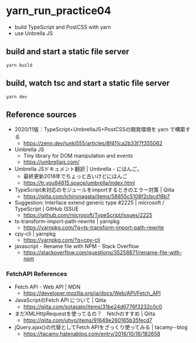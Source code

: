 # yarn_run_practice04
- build TypeScript and PostCSS with yarn
- use Unbrella JS

## build and start a static file server
`yarn build`

## build, watch tsc and start a static file server
`yarn dev`

## Reference sources
- 2020/11版：TypeScript+UmbrellaJS+PostCSSの開発環境を yarn で構築する
  - https://zenn.dev/junki555/articles/8f411ca2b33f7f355062
- Umbrella JS
  - Tiny library for DOM manipulation and events
  - https://umbrellajs.com/
- Umbrella JSドキュメント翻訳 | Umbrella - にほんご。
  - 最終更新2018年でちょっと古いけどにほんご
  - https://tr.you84815.space/umbrella/index.html
- TypeScript未対応のモジュールをimportするときのエラー対策 | Qiita
  - https://qiita.com/ichironagata/items/58855c5108f2cbcd18b7
- Suggestion: Interface extend generic type #2225 | microsoft / TypeScript | GitHub ISSUE
  - https://github.com/microsoft/TypeScript/issues/2225
- ts-transform-import-path-rewrite | yarnpkg
  - https://yarnpkg.com/?q=ts-transform-import-path-rewrite
- cpy-cli | yarnpkg
  - https://yarnpkg.com/?q=cpy-cli
- javascript - Rename file with NPM - Stack Overflow
  - https://stackoverflow.com/questions/35258871/rename-file-with-npm

### FetchAPI References
- Fetch API - Web API | MDN
	- https://developer.mozilla.org/ja/docs/Web/API/Fetch_API
- JavaScriptのFetch API について | Qiita
	- https://qiita.com/sotasato/items/31be24d6776f3232c0c0
- まだXMLHttpRequestを使ってるの？　fetchのすすめ | Qiita
	- https://qiita.com/uhyo/items/91649e260165b35fecd7
- jQuery.ajax()の代替としてFetch APIをざっくり使ってみる | tacamy--blog
	- https://tacamy.hatenablog.com/entry/2016/10/16/182658
